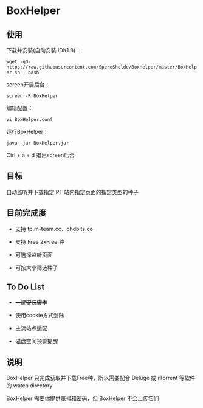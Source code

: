 # BoxHelper

## 使用

下载并安装(自动安装JDK1.8)：

`wget -qO- https://raw.githubusercontent.com/SpereShelde/BoxHelper/master/BoxHelper.sh | bash`

screen开启后台：

`screen -R BoxHelper`

编辑配置：

`vi BoxHelper.conf`

运行BoxHelper：

`java -jar BoxHelper.jar`

Ctrl + a + d 退出screen后台

## 目标

自动监听并下载指定 PT 站内指定页面的指定类型的种子

## 目前完成度

- 支持 tp.m-team.cc、chdbits.co

- 支持 Free 2xFree 种

- 可选择监听页面

- 可按大小筛选种子

## To Do List

- ~~一键安装脚本~~

- 使用cookie方式登陆

- 主流站点适配

- 磁盘空间预警提醒

## 说明
BoxHelper 只完成获取并下载Free种，所以需要配合 Deluge 或 rTorrent 等软件的 watch directory

BoxHelper 需要你提供账号和密码，但 BoxHelper 不会上传它们
